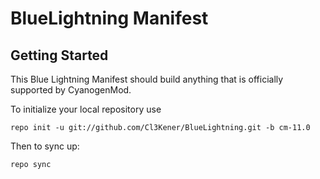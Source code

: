 BlueLightning Manifest
===========

Getting Started
---------------

This Blue Lightning Manifest should build anything that is officially supported by CyanogenMod.

To initialize your local repository use

    repo init -u git://github.com/Cl3Kener/BlueLightning.git -b cm-11.0

Then to sync up:

    repo sync

